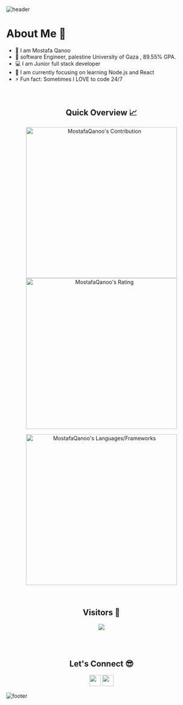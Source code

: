 ![header](https://capsule-render.vercel.app/api?type=waving&color=gradient&height=280&section=header&text=Hi%20there%20%F0%9F%91%8B&fontSize=90)

<!--
**MKhasib/mkhasib** is a ✨ _special_ ✨ repository because its `README.md` (this file) appears on your GitHub profile.

Here are some ideas to get you started:

- 🔭 I’m currently working on 
- 🌱 I’m currently learning ...
- 👯 I’m looking to collaborate on ...
- 🤔 I’m looking for help with ...
- 💬 Ask me about ...
- 📫 How to reach me: ...
- 😄 Pronouns: ...
- ⚡ Fun fact: ...
-->
<h1>About Me 📌</h1>

- 👋 I am Mostafa Qanoo
- 🔭 software Engineer, palestine University of Gaza , 89.55% GPA.
- 💻 I am Junior full stack developer
- 🌱 I am currently focusing on learning Node.js and React
- ⚡ Fun fact: Sometimes I LOVE to code 24/7

<br />

<h2 align="center">Quick Overview 📈</h2>
  
  <p align = "center">
 
</p>

<p align = "center">
  <img src = "https://github-readme-stats.vercel.app/api?username=MostafaQanoo&count_private=true&theme=dracula&hide_border=true" alt = "MostafaQanoo's Contribution" width = 400 >
  <img src = "https://github-readme-streak-stats.herokuapp.com?user=MostafaQanoo&count_private=true&theme=dracula&hide_border=true" alt = "MostafaQanoo's Rating" width = 400 >

</p>

<p align = "center">

 <img src = "https://github-readme-stats.vercel.app/api/top-langs?username=MostafaQanoo&show_icons=true&count_private=true&locale=en&layout=compact&langs_count=10&hide_border=true&bg_color=282A36&title_color=DD6387&text_color=fff&icon_color=fff" alt = "MostafaQanoo's Languages/Frameworks" width = 400 />
</p>


<br />
<h2 align="center">Visitors 👀</h2>
<div align="center" >
  <img src="https://profile-counter.glitch.me/MostafaQanoo/count.svg"></img>
</div>

<br /><br />
<h2 align="center">Let's Connect 😎</h2>
<p align="center">
  <a href = "mailto:mostafaqanoo403@gmail.com"><img src = "https://img.shields.io/badge/Gmail-D14836?style=for-the-badge&logo=gmail&logoColor=white" height = 30></a>
  <a href = "[linkedin.com/in/mostafa-qanoo-347b84220/](https://www.linkedin.com/in/mostafa-qanoo-347b84220/)
"><img src = "https://img.shields.io/badge/LinkedIn-0077B5?style=for-the-badge&logo=linkedin&logoColor=white"     height = 30></a>
 
</p>


![footer](https://capsule-render.vercel.app/api?type=waving&color=gradient&height=150&section=footer)
